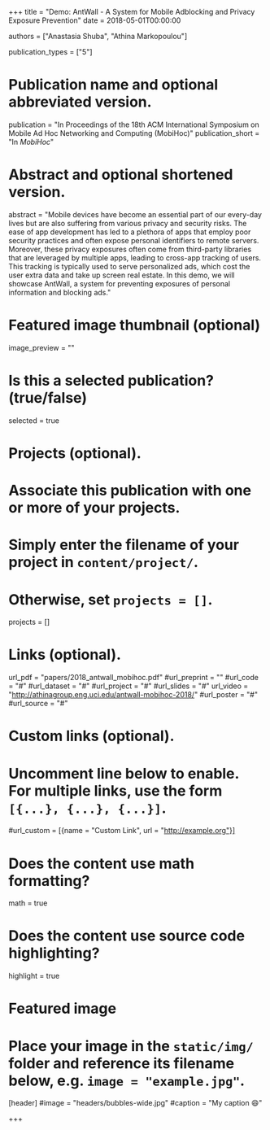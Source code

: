 +++
title = "Demo: AntWall - A System for Mobile Adblocking and Privacy Exposure Prevention"
date = 2018-05-01T00:00:00

authors = ["Anastasia Shuba", "Athina Markopoulou"]


publication_types = ["5"]

# Publication name and optional abbreviated version.
publication = "In Proceedings of the 18th ACM International Symposium on Mobile Ad Hoc Networking and Computing (MobiHoc)"
publication_short = "In *MobiHoc*"

# Abstract and optional shortened version.
abstract = "Mobile devices have become an essential part of our every-day lives but are also suffering from various privacy and security risks. The ease of app development has led to a plethora of apps that employ poor security practices and often expose personal identifiers to remote servers. Moreover, these privacy exposures often come from third-party libraries that are leveraged by multiple apps, leading to cross-app tracking of users. This tracking is typically used to serve personalized ads, which cost the user extra data and take up screen real estate. In this demo, we will showcase AntWall, a system for preventing exposures of personal information and blocking ads."
# Featured image thumbnail (optional)
image_preview = ""

# Is this a selected publication? (true/false)
selected = true

# Projects (optional).
#   Associate this publication with one or more of your projects.
#   Simply enter the filename of your project in `content/project/`.
#   Otherwise, set `projects = []`.
projects = []

# Links (optional).
url_pdf = "papers/2018_antwall_mobihoc.pdf"
#url_preprint = ""
#url_code = "#"
#url_dataset = "#"
#url_project = "#"
#url_slides = "#"
url_video = "http://athinagroup.eng.uci.edu/antwall-mobihoc-2018/"
#url_poster = "#"
#url_source = "#"

# Custom links (optional).
#   Uncomment line below to enable. For multiple links, use the form `[{...}, {...}, {...}]`.
#url_custom = [{name = "Custom Link", url = "http://example.org"}]

# Does the content use math formatting?
math = true

# Does the content use source code highlighting?
highlight = true

# Featured image
# Place your image in the `static/img/` folder and reference its filename below, e.g. `image = "example.jpg"`.
[header]
#image = "headers/bubbles-wide.jpg"
#caption = "My caption :smile:"

+++
